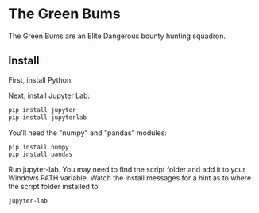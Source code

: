 # The Green Bums

The Green Bums are an Elite Dangerous bounty hunting squadron.

## Install

First, install Python.

Next, install Jupyter Lab:

```bash
pip install jupyter
pip install jupyterlab
```

You'll need the "numpy" and "pandas" modules:

```bash
pip install numpy
pip install pandas
```

Run jupyter-lab. You may need to find the script folder and add it to your
Windows PATH variable.  Watch the install messages for a hint as to where the 
script folder installed to.

```bash
jupyter-lab

```
